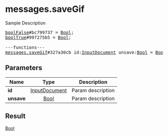 # messages.saveGif

Sample Description

<pre>
<a href="../constructor/boolFalse">boolFalse</a>#bc799737 = <a href="../type/Bool.md">Bool</a>;
<a href="../constructor/boolTrue">boolTrue</a>#997275b5 = <a href="../type/Bool.md">Bool</a>;

---functions---
<a href="../method/messages.saveGif.md">messages.saveGif</a>#327a30cb id:<a href="../type/InputDocument.md">InputDocument</a> unsave:<a href="../type/Bool.md">Bool</a> = <a href="../type/Bool.md">Bool</a>;</pre>
## Parameters

| Name | Type | Description |
|------|:----:|-------------|
| **id** | <a href="../type/InputDocument.md">InputDocument</a> | Param description |
| **unsave** | <a href="../type/Bool.md">Bool</a> | Param description |

## Result

<a href="../type/Bool.md">Bool</a>

